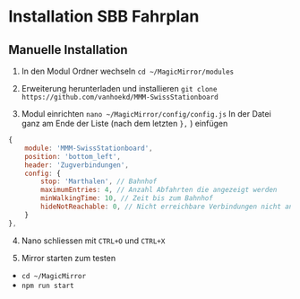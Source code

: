 # Installation SBB Fahrplan

## Manuelle Installation

1. In den Modul Ordner wechseln
`cd ~/MagicMirror/modules`

2. Erweiterung herunterladen und installieren
`git clone https://github.com/vanhoekd/MMM-SwissStationboard`

3. Modul einrichten
`nano ~/MagicMirror/config/config.js`
In der Datei ganz am Ende der Liste (nach dem letzten `},` ) einfügen
```js
{
	module: 'MMM-SwissStationboard',
	position: 'bottom_left',
	header: 'Zugverbindungen',
	config: {
		stop: 'Marthalen', // Bahnhof
		maximumEntries: 4, // Anzahl Abfahrten die angezeigt werden
		minWalkingTime: 10, // Zeit bis zum Bahnhof
		hideNotReachable: 0, // Nicht erreichbare Verbindungen nicht anzeigen
	}
},
```

4. Nano schliessen mit `CTRL+O` und `CTRL+X`

5. Mirror starten zum testen 
- `cd ~/MagicMirror`
- `npm run start`
